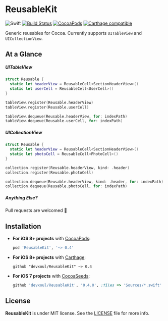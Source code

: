 ReusableKit
===========

![Swift](https://img.shields.io/badge/Swift-3.0-orange.svg)
[![Build Status](https://travis-ci.org/devxoul/ReusableKit.svg)](https://travis-ci.org/devxoul/ReusableKit)
[![CocoaPods](http://img.shields.io/cocoapods/v/ReusableKit.svg)](https://cocoapods.org/pods/ReusableKit)
[![Carthage compatible](https://img.shields.io/badge/Carthage-compatible-4BC51D.svg?style=flat)](https://github.com/Carthage/Carthage)

Generic reusables for Cocoa. Currently supports `UITableView` and `UICollectionView`.


At a Glance
-----------

##### UITableView

```swift
struct Reusable {
  static let headerView = ReusableCell<SectionHeaderView>()
  static let userCell = ReusableCell<UserCell>()
}

tableView.register(Reusable.headerView)
tableView.register(Reusable.userCell)

tableView.dequeue(Reusable.headerView, for: indexPath)
tableView.dequeue(Reusable.userCell, for: indexPath)
```

##### UICollectionView

```swift
struct Reusable {
  static let headerView = ReusableCell<SectionHeaderView>()
  static let photoCell = ReusableCell<PhotoCell>()
}

collection.register(Reusable.headerView, kind: .header)
collection.register(Reusable.photoCell)

collection.dequeue(Reusable.headerView, kind: .header, for: indexPath)
collection.dequeue(Reusable.photoCell, for: indexPath)
```

##### Anything Else?

Pull requests are welcomed 💖


Installation
------------

- **For iOS 8+ projects** with [CocoaPods](https://cocoapods.org):

    ```ruby
    pod 'ReusableKit', '~> 0.4'
    ```

- **For iOS 8+ projects** with [Carthage](https://github.com/Carthage/Carthage):

    ```
    github "devxoul/ReusableKit" ~> 0.4
    ```

- **For iOS 7 projects** with [CocoaSeeds](https://github.com/devxoul/CocoaSeeds):

    ```ruby
    github 'devxoul/ReusableKit', '0.4.0', :files => 'Sources/*.swift'
    ```


License
-------

**ReusableKit** is under MIT license. See the [LICENSE](LICENSE) file for more info.
